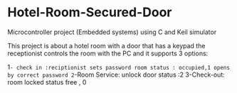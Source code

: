# Hotel-Room-Secured-Door
Microcontroller project (Embedded systems) using C and Keil simulator

This project is about a hotel room with a door that has a keypad
the receptionist controls the room with the PC and it supports 3 options:

1`- check in :reciptionist sets password
    room status : occupied,1
    opens by correct password
2`-Room Service: unlock door
    status :2
3-Check-out: room locked
            status free , 0
